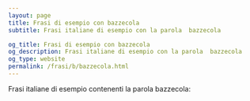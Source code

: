 ```yaml
---
layout: page
title: Frasi di esempio con bazzecola 
subtitle: Frasi italiane di esempio con la parola  bazzecola

og_title: Frasi di esempio con bazzecola 
og_description: Frasi italiane di esempio con la parola  bazzecola
og_type: website
permalink: /frasi/b/bazzecola.html
---
```


Frasi italiane di esempio contenenti la parola bazzecola:


